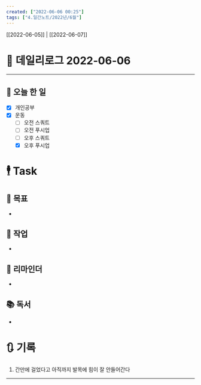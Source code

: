 ```yaml
---
created: ["2022-06-06 00:25"]
tags: ["4.일간노트/2022년/6월"]
---
```


[[2022-06-05]] | [[2022-06-07]]

# 📅 데일리로그  2022-06-06
---
## 🔷 오늘 한 일
- [x] 개인공부
- [x] 운동
	- [ ] 오전 스쿼트
	- [ ] 오전 푸시업
	- [ ] 오후 스쿼트
	- [x] 오후 푸시업

# 🕴 Task
## 🎯 목표
-
 
## 🚀 작업
-
 
## 📕 리마인더
-
 
## 📚 독서
-
 

# 🔃 기록
1.  간만에 걸었다고 아직까지 발목에 힘이 잘 안들어간다
---

